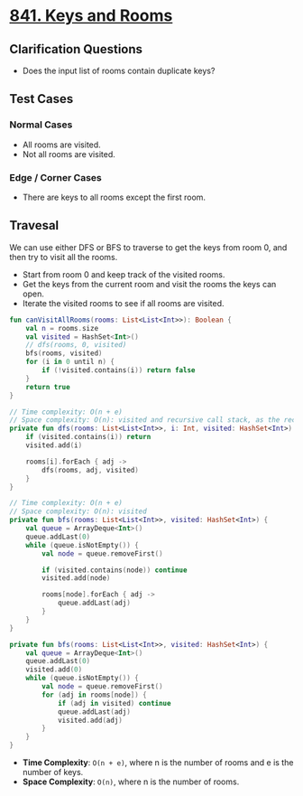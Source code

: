 # [841. Keys and Rooms](https://leetcode.com/problems/keys-and-rooms/)

## Clarification Questions
* Does the input list of rooms contain duplicate keys?
 
## Test Cases
### Normal Cases
* All rooms are visited.
* Not all rooms are visited.

### Edge / Corner Cases
* There are keys to all rooms except the first room.

## Travesal
We can use either DFS or BFS to traverse to get the keys from room 0, and then try to visit all the rooms.
* Start from room 0 and keep track of the visited rooms.
* Get the keys from the current room and visit the rooms the keys can open.
* Iterate the visited rooms to see if all rooms are visited.

```kotlin
fun canVisitAllRooms(rooms: List<List<Int>>): Boolean {
    val n = rooms.size
    val visited = HashSet<Int>()
    // dfs(rooms, 0, visited)
    bfs(rooms, visited)
    for (i in 0 until n) {
        if (!visited.contains(i)) return false
    }
    return true
}

// Time complexity: O(n + e)
// Space complexity: O(n): visited and recursive call stack, as the recursion goes as deep as the number of roooms.
private fun dfs(rooms: List<List<Int>>, i: Int, visited: HashSet<Int>) {
    if (visited.contains(i)) return
    visited.add(i)

    rooms[i].forEach { adj ->
        dfs(rooms, adj, visited)
    }
}

// Time complexity: O(n + e)
// Space complexity: O(n): visited
private fun bfs(rooms: List<List<Int>>, visited: HashSet<Int>) {
    val queue = ArrayDeque<Int>()
    queue.addLast(0)
    while (queue.isNotEmpty()) {
        val node = queue.removeFirst()

        if (visited.contains(node)) continue
        visited.add(node)

        rooms[node].forEach { adj -> 
            queue.addLast(adj)
        }
    }
}

private fun bfs(rooms: List<List<Int>>, visited: HashSet<Int>) {
    val queue = ArrayDeque<Int>()
    queue.addLast(0)
    visited.add(0)
    while (queue.isNotEmpty()) {
        val node = queue.removeFirst()
        for (adj in rooms[node]) {
            if (adj in visited) continue
            queue.addLast(adj)
            visited.add(adj)
        }
    }
}
```

* **Time Complexity**: `O(n + e)`, where n is the number of rooms and e is the number of keys.
* **Space Complexity**: `O(n)`, where n is the number of rooms.